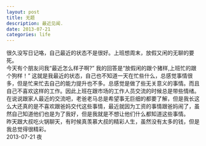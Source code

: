 ```yaml
---
layout: post
title: 无题
description: 最近见闻.
date: 2013-07-21
categories: life
---
```


很久没写日记咯，自己最近的状态不是很好。上班想周末，放假又闲的无聊的要死。  
今天有个朋友问我“最近怎么样子啊?” 我的回答是“放假闲的跟个猪样,上班忙的跟个狗样！” 这就是我最近的状态，自己也不知道一天在忙些什么，总感觉事情很多，但是忙来忙去自己的能力提升也不多。总感觉是做了些无关意义的事情。而且自己不喜欢这样的工作。因此上班在跟市场的工作人员交流的时候总是带些情绪。  
在说说跟家人最近的交流吧，老爸老马总是希望事无巨细的都要了解，但是我长这么大还真的是不喜欢跟爸妈交代这些事情，最近就因为工资的事情跟爸妈闹了，虽然自己知道他们也是为了我好，但是我就是不想让他们什么都知道这些事情。  
昨天跟大叔吃火锅聊天，有时候真羡慕大叔的精彩人生，虽然没有太多的钱，但是我总觉得很精彩。  
2013-07-21 夜
